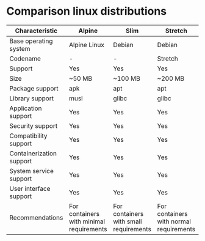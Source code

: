 # Comparison linux distributions

| Characteristic           | Alpine                                   | Slim                                   | Stretch                                 | Buster                                  | Jessie                                  | Bullseye                                |
|--------------------------|------------------------------------------|----------------------------------------|-----------------------------------------|-----------------------------------------|-----------------------------------------|-----------------------------------------|
| Base operating system    | Alpine Linux                             | Debian                                 | Debian                                  | Debian                                  | Debian                                  | Debian                                  |
| Codename                 | -                                        | -                                      | Stretch                                 | Buster                                  | Jessie                                  | Bullseye                                |
| Support                  | Yes                                      | Yes                                    | Yes                                     | Yes                                     | Yes                                     | Yes                                     |
| Size                     | ~50 MB                                   | ~100 MB                                | ~200 MB                                 | ~200 MB                                 | ~200 MB                                 | ~200 MB                                 |
| Package support          | apk                                      | apt                                    | apt                                     | apt                                     | apt                                     | apt                                     |
| Library support          | musl                                     | glibc                                  | glibc                                   | glibc                                   | glibc                                   | glibc                                   |
| Application support      | Yes                                      | Yes                                    | Yes                                     | Yes                                     | Yes                                     | Yes                                     |
| Security support         | Yes                                      | Yes                                    | Yes                                     | Yes                                     | Yes                                     | Yes                                     |
| Compatibility support    | Yes                                      | Yes                                    | Yes                                     | Yes                                     | Yes                                     | Yes                                     |
| Containerization support | Yes                                      | Yes                                    | Yes                                     | Yes                                     | Yes                                     | Yes                                     |
| System service support   | Yes                                      | Yes                                    | Yes                                     | Yes                                     | Yes                                     | Yes                                     |
| User interface support   | Yes                                      | Yes                                    | Yes                                     | Yes                                     | Yes                                     | Yes                                     |
| Recommendations          | For containers with minimal requirements | For containers with small requirements | For containers with normal requirements | For containers with normal requirements | For containers with normal requirements | For containers with normal requirements |